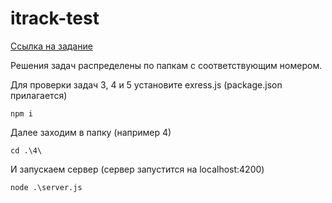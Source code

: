 # itrack-test

[Ссылка на задание](https://docs.google.com/document/d/1I_QJwfwiyBJkK8h3tzB_BDYWFt3HgBNk_SyavL8E5FQ/)

Решения задач распределены по папкам с соответствующим номером.

Для проверки задач 3, 4 и 5 установите exress.js (package.json прилагается)

```
npm i
```

Далее заходим в папку (например 4)

```
cd .\4\
```

И запускаем сервер (сервер запустится на localhost:4200)

```
node .\server.js
```
